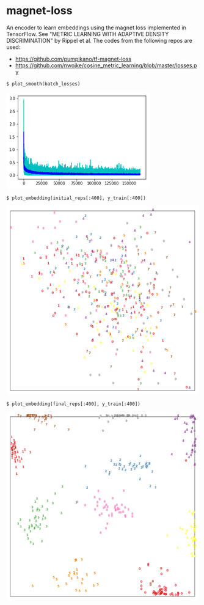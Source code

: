 # magnet-loss

An encoder to learn embeddings using the magnet loss implemented in TensorFlow. See "METRIC LEARNING WITH ADAPTIVE DENSITY DISCRIMINATION" by Rippel et al. The codes from the following repos are used:
* https://github.com/pumpikano/tf-magnet-loss
* https://github.com/nwojke/cosine_metric_learning/blob/master/losses.py

```
$ plot_smooth(batch_losses)
```
![batch_losses](https://raw.githubusercontent.com/youngklee/magnet-loss/master/batch_losses.png)

```
$ plot_embedding(initial_reps[:400], y_train[:400])
```
![initial_embeddings](https://raw.githubusercontent.com/youngklee/magnet-loss/master/initial_embeddings.png)

```
$ plot_embedding(final_reps[:400], y_train[:400])
```
![final_embeddings](https://raw.githubusercontent.com/youngklee/magnet-loss/master/final_embeddings.png)